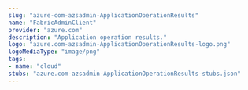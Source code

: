 ```yaml
---
slug: "azure-com-azsadmin-ApplicationOperationResults"
name: "FabricAdminClient"
provider: "azure.com"
description: "Application operation results."
logo: "azure.com-azsadmin-ApplicationOperationResults-logo.png"
logoMediaType: "image/png"
tags:
- name: "cloud"
stubs: "azure.com-azsadmin-ApplicationOperationResults-stubs.json"
---
```

